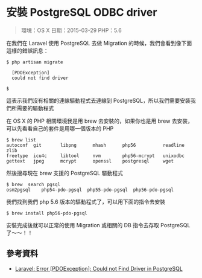 # 安裝 PostgreSQL ODBC driver

> 環境：OS X
> 日期：2015-03-29
> PHP：5.6

在我們在 Laravel 使用 PostgreSQL 去做 Migration 的時候，我們會看到像下面這樣的錯誤訊息：

```shell
$ php artisan migrate

  [PDOException]
  could not find driver

$
```

這表示我們沒有相關的連線驅動程式去連線到 PostgreSQL，所以我們需要安裝我們所需要的驅動程式

在 OS X 的 PHP 相關環境我是用 brew 去安裝的，如果你也是用 brew 去安裝，可以先看看自己的套件是用哪一個版本的 PHP

```shell
$ brew list
autoconf  git       libpng      mhash      php56          readline   zlib
freetype  icu4c     libtool     nvm        php56-mcrypt   unixodbc
gettext   jpeg      mcrypt      openssl    postgresql     wget
```

然後搜尋現在 brew 支援的 PostgreSQL 驅動程式

```shell
$ brew  search pgsql
osm2pgsql	 php54-pdo-pgsql  php55-pdo-pgsql  php56-pdo-pgsql
```

我們找到我們 php 5.6 版本的驅動程式了，可以用下面的指令去安裝

```shell
$ brew install php56-pdo-pgsql
```

安裝完成後就可以正常的使用 Migration 或相關的 DB 指令去存取 PostgreSQL 了～～！！

## 參考資料
* [Laravel: Error [PDOException]: Could not Find Driver in PostgreSQL](http://stackoverflow.com/questions/25329302/laravel-error-pdoexception-could-not-find-driver-in-postgresql)
